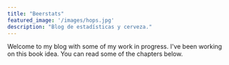```yaml
---
title: "Beerstats"
featured_image: '/images/hops.jpg'
description: "Blog de estadísticas y cerveza."
---
```

Welcome to my blog with some of my work in progress. I've been working on this book idea. You can read some of the chapters below.
